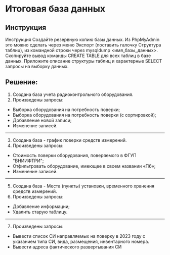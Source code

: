 # Итоговая база данных
## Инструкция
Инструкция
Создайте резервную копию базы данных. Из PhpMyAdmin это можно сделать через меню Экспорт (поставить галочку Структура таблиц), из командной строки через mysqldump <имя_базы_данных>.
Скопируйте вывод команды CREATE TABLE для всех таблиц в базе данных.
Приложите описание структуры таблиц и характерные SELECT запросы на выборку данных.
## Решение:
1) Создана база учета радиоконтрольного оборудования.
2) Произведены запросы:
-  Выборка оборудования на потребность поверки;
-  Выборка оборудования на потребность поверки (с сортировкой);
-  Добавление новой записи; 
-  Изменение записей.
___
3) Создана база - график поверки средств измерений.
4) Произведены запросы:
- Стоимость поверки  оборудования, поверяемого в ФГУП "ВНИИФТРИ";
- Отфильтровать оборудование, имеющее в своем названии «П6»;
- Изменение записей.
___
5) Создана база - Места (пункты) установки, временного хранения средств измерений.
6) Произведены запросы:
- Добавление информации;
- Удалить старую таблицу.
___
7) Произведены запросы:
- Вывести список СИ направляемых на поверку в 2023 году с указанием типа СИ, вида, размещения, инвентарного номера.
- Вывести адреса фактического развертывания СИ
